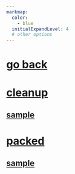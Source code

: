 ```yaml
---
markmap:
  color:
    - blue
  initialExpandLevel: 4
  # other options
---
```


# [go back](../index.html)
# [cleanup](cleanup/index.html)
## [sample](cleanup/sample/index.html)
# [packed](packed/index.html)
## [sample](packed/sample/index.html)
